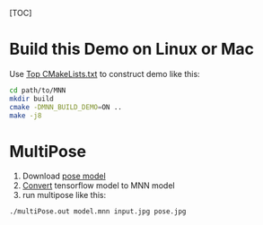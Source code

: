 [TOC]

# Build this Demo on Linux or Mac

Use [Top CMakeLists.txt](../../CMakeLists.txt) to construct demo like this:

```bash
cd path/to/MNN
mkdir build
cmake -DMNN_BUILD_DEMO=ON ..
make -j8
```

# MultiPose

1. Download [pose model](https://github.com/czy2014hust/posenet-python/raw/master/models/model-mobilenet_v1_075.pb)
2. [Convert](../../tools/converter/README.md) tensorflow model to MNN model
3. run multipose like this:
```bash
./multiPose.out model.mnn input.jpg pose.jpg
```
